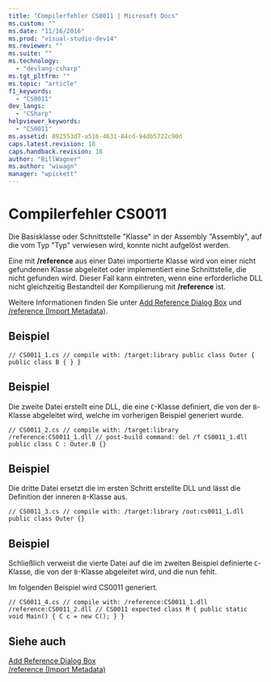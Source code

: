 ```yaml
---
title: "Compilerfehler CS0011 | Microsoft Docs"
ms.custom: ""
ms.date: "11/16/2016"
ms.prod: "visual-studio-dev14"
ms.reviewer: ""
ms.suite: ""
ms.technology: 
  - "devlang-csharp"
ms.tgt_pltfrm: ""
ms.topic: "article"
f1_keywords: 
  - "CS0011"
dev_langs: 
  - "CSharp"
helpviewer_keywords: 
  - "CS0011"
ms.assetid: 892553d7-a516-4631-84cd-94db5722c90d
caps.latest.revision: 18
caps.handback.revision: 18
author: "BillWagner"
ms.author: "wiwagn"
manager: "wpickett"
---
```

# Compilerfehler CS0011
Die Basisklasse oder Schnittstelle "Klasse" in der Assembly "Assembly", auf die vom Typ "Typ" verwiesen wird, konnte nicht aufgelöst werden.  
  
 Eine mit **\/reference** aus einer Datei importierte Klasse wird von einer nicht gefundenen Klasse abgeleitet oder implementiert eine Schnittstelle, die nicht gefunden wird. Dieser Fall kann eintreten, wenn eine erforderliche DLL nicht gleichzeitig Bestandteil der Kompilierung mit **\/reference** ist.  
  
 Weitere Informationen finden Sie unter [Add Reference Dialog Box](http://msdn.microsoft.com/de-de/2feb0fe2-0805-4cc9-8cba-b0315849dfb7) und [\/reference \(Import Metadata\)](../../csharp/language-reference/compiler-options/reference-compiler-option.md).  
  
## Beispiel  
  
```  
// CS0011_1.cs // compile with: /target:library public class Outer { public class B { } }  
```  
  
## Beispiel  
 Die zweite Datei erstellt eine DLL, die eine `C`\-Klasse definiert, die von der `B`\-Klasse abgeleitet wird, welche im vorherigen Beispiel generiert wurde.  
  
```  
// CS0011_2.cs // compile with: /target:library /reference:CS0011_1.dll // post-build command: del /f CS0011_1.dll public class C : Outer.B {}  
```  
  
## Beispiel  
 Die dritte Datei ersetzt die im ersten Schritt erstellte DLL und lässt die Definition der inneren `B`\-Klasse aus.  
  
```  
// CS0011_3.cs // compile with: /target:library /out:cs0011_1.dll public class Outer {}  
```  
  
## Beispiel  
 Schließlich verweist die vierte Datei auf die im zweiten Beispiel definierte `C`\-Klasse, die von der `B`\-Klasse abgeleitet wird, und die nun fehlt.  
  
 Im folgenden Beispiel wird CS0011 generiert.  
  
```  
// CS0011_4.cs // compile with: /reference:CS0011_1.dll /reference:CS0011_2.dll // CS0011 expected class M { public static void Main() { C c = new C(); } }  
```  
  
## Siehe auch  
 [Add Reference Dialog Box](http://msdn.microsoft.com/de-de/2feb0fe2-0805-4cc9-8cba-b0315849dfb7)   
 [\/reference \(Import Metadata\)](../../csharp/language-reference/compiler-options/reference-compiler-option.md)
